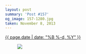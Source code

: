 ```yaml
---
layout: post
summary: 'Post #157'
og_image: 157-1280.jpg
taken: November 8, 2013
---
```


<div class="post">
 <time>
  <a href="/157">
   {{ page.date | date: "%B %-d, %Y" }}
  </a>
 </time>
 <a href="/157">
  <figure data-taken="11/8/2013">
   <img sizes="(min-width: 700px) 50vw, calc(100vw - 2rem)" src="{{ site.assets_url }}/157-640.jpg" srcset="{{ site.assets_url }}/157-1280.jpg 1280w, {{ site.assets_url }}/157-960.jpg 960w, {{ site.assets_url }}/157-640.jpg 640w, {{ site.assets_url }}/157-320.jpg 320w"/>
  </figure>
 </a>
</div>
